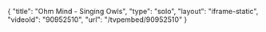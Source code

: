 {
    "title": "Ohm Mind - Singing Owls",
    "type": "solo",
    "layout": "iframe-static",
    "videoId": "90952510",
    "url": "\/tvpembed\/90952510"
}